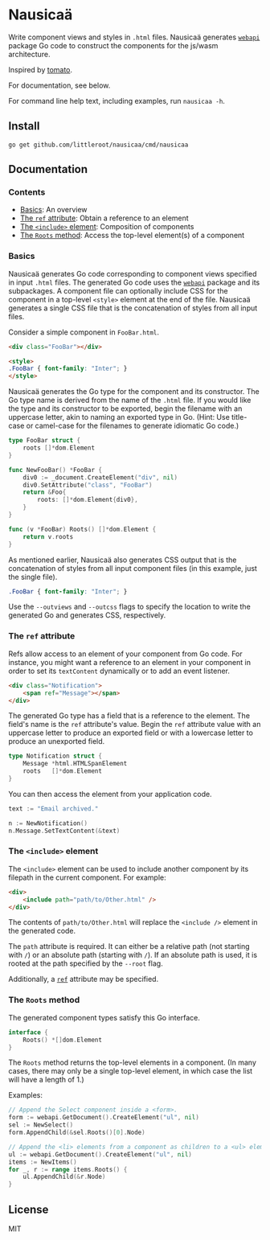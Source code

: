 # Nausicaä

Write component views and styles in `.html` files. Nausicaä generates
[`webapi`][2] package Go code to construct the components for the
js/wasm architecture.

Inspired by [tomato][1].

For documentation, see below.

For command line help text, including examples, run `nausicaa -h`.

## Install

```
go get github.com/littleroot/nausicaa/cmd/nausicaa
```

## Documentation

### Contents

- [Basics](#basics): An overview
- [The `ref` attribute](#the-ref-attribute): Obtain a reference to an element
- [The `<include>` element](#the-include-element): Composition of components
- [The `Roots` method](#the-roots-method): Access the top-level element(s) of a component

### Basics

Nausicaä generates Go code corresponding to component views
specified in input `.html` files. The generated Go code uses the [`webapi`][2]
package and its subpackages. A component file can optionally include CSS for
the component in a top-level `<style>` element at the end of the file. Nausicaä
generates a single CSS file that is the concatenation of styles from all
input files.

Consider a simple component in `FooBar.html`.

```html
<div class="FooBar"></div>

<style>
.FooBar { font-family: "Inter"; }
</style>
```

Nausicaä generates the Go type for the component and its constructor.
The Go type name is derived from the name of the `.html` file.
If you would like the type and its constructor to be exported, begin the
filename with an uppercase letter, akin to naming an exported
type in Go. (Hint: Use title-case or camel-case for the filenames to generate
idiomatic Go code.)

```go
type FooBar struct {
	roots []*dom.Element
}

func NewFooBar() *FooBar {
	div0 := _document.CreateElement("div", nil)
	div0.SetAttribute("class", "FooBar")
	return &Foo{
		roots: []*dom.Element{div0},
	}
}

func (v *FooBar) Roots() []*dom.Element {
	return v.roots
}
```

As mentioned earlier, Nausicaä also generates CSS output that is the concatenation
of styles from all input component files (in this example, just the single file).

```css
.FooBar { font-family: "Inter"; }
```

Use the `--outviews` and `--outcss` flags to specify the location
to write the generated Go and generates CSS, respectively.

### The `ref` attribute

Refs allow access to an element of your component from Go code. For instance,
you might want a reference to an element in your component in order to set
its `textContent` dynamically or to add an event listener.

```html
<div class="Notification">
	<span ref="Message"></span>
</div>
```

The generated Go type has a field that is a reference to the element. The
field's name is the `ref` attribute's value. Begin the `ref` attribute
value with an uppercase letter to produce an exported field or with a
lowercase letter to produce an unexported field.

```go
type Notification struct {
	Message *html.HTMLSpanElement
	roots   []*dom.Element
}
```

You can then access the element from your application code.

```go
text := "Email archived."

n := NewNotification()
n.Message.SetTextContent(&text)
```

### The `<include>` element

The `<include>` element can be used to include another component by its filepath
in the current component. For example:

```html
<div>
	<include path="path/to/Other.html" />
</div>
```

The contents of `path/to/Other.html` will replace the `<include />` element
in the generated code.

The `path` attribute is required. It can either be a relative path (not starting with `/`)
or an absolute path (starting with `/`). If an absolute path is used, it is rooted at the path specified by the `--root` flag.

Additionally, a [`ref`](#the-ref-attribute) attribute may be specified.

### The `Roots` method

The generated component types satisfy this Go interface.

```go
interface {
	Roots() *[]dom.Element
}
```

The `Roots` method returns the top-level elements in a component.
(In many cases, there may only be a single top-level element, in which case
the list will have a length of 1.)

Examples:

```go
// Append the Select component inside a <form>.
form := webapi.GetDocument().CreateElement("ul", nil)
sel := NewSelect()
form.AppendChild(&sel.Roots()[0].Node)
```

```go
// Append the <li> elements from a component as children to a <ul> element.
ul := webapi.GetDocument().CreateElement("ul", nil)
items := NewItems()
for _, r := range items.Roots() {
	ul.AppendChild(&r.Node)
}
```

## License

MIT

[1]: https://github.com/donjaime/tomato
[2]: https://github.com/gowebapi/webapi
